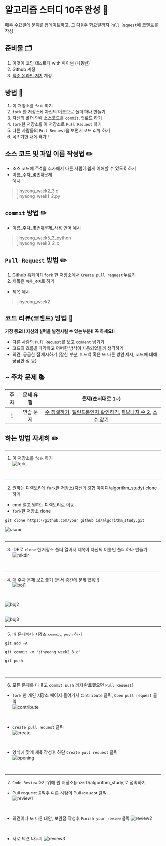 # 알고리즘 스터디 10주 완성 📃
매주 수요일에 문제를 업데이트하고, 그 다음주 화요일까지 `Pull Request`에 코멘트를 작성

## 준비물 🗂
1. 이것이 코딩 테스트다 with 파이썬 (나동빈)
2. Github 계정
3. [백준 온라인 저지](https://acmicpc.net) 계정

## 방법 📁
1. 이 저장소를 `fork` 하기
2. `fork` 한 저장소에 자신의 이름으로 폴더 하나 만들기
3. 자신의 폴더 안에 소스코드를 `commit`, 업로드 하기
4. `fork`한 저장소를 이 저장소로 `Pull Request` 하기
5. 다른 사람들의 `Pull Request`을 보면서 코드 리뷰 하기
6. 꼭!! 기한 내에 하기!!

## 소스 코드 및 파일 이름 작성법 ✏️
- 소스 코드에 주석을 추가해서 다른 사람이 쉽게 이해할 수 있도록 하기
- 이름_주차_몇번째문제   
예시
> jinyeong_week2_3.c   
> jinyeong_week1_2.py   

## `commit` 방법 ✏️
- 이름_주차_몇번째문제_사용 언어
예시
> jinyeong_week5_3_python   
> jinyeong_week3_2_c

## `Pull Request` 방법 ✏️
1. Github 홈페이지 `fork` 한 저장소에서 `Create pull request` 누르기
2. 제목은 `이름_주차`로 하기
-  제목 예시
> jinyeong_week2

## 코드 리뷰(코멘트) 방법 📝
**가장 중요!! 자신의 실력을 발전시킬 수 있는 부분!! 꼭 하세요!!**
- 다른 사람의 `Pull Request`를 보고 `comment` 남기기
- 코드의 흐름을 파악하고 어떠한 방식이 사용되었을까 생각하기
- 의견, 궁금한 점 제시하기 (잘한 부분, 피드백 혹은 또 다른 방안 제시, 코드에 대해 궁금한 점 등)

## ~ 주차 문제 📚
| 주차 | 문제 유형 | 문제(순서대로 1~) |
|:--:|:--:|:--:|
|1|연습 문제|[수 정렬하기](https://www.acmicpc.net/problem/2750), [팰린드롬인지 확인하기](https://www.acmicpc.net/problem/10988), [피보나치 수 2](https://www.acmicpc.net/problem/2748), [소수 찾기](https://www.acmicpc.net/problem/2581)|

## 하는 방법 자세히 ✏️
***
1. 이 저장소를 `fork` 하기   
![fork](img/1.png)
</br>   

***
2. 원하는 디렉토리에 `fork`한 저장소(자신의 깃헙 아이디/algorithm_study) clone 하기    
- cmd 열고 원하는 디렉토리로 이동   
- `fork`한 저장소 clone   
```
git clone https://github.com/your github id/algorithm_study.git
```
![clone](img/2.png)  
</br>   

***
3. IDE로 `clone` 한 저장소 폴더 열어서 제목이 자신의 이름인 폴더 하나 만들기     
![mkdir](img/3.png)
</br>   

***
4. 매 주차 문제 보고 풀기 (문서 중간에 문제 있음!!)   
![boj1](img/4.png)     
</br>   

![boj2](img/5.png)   
</br>   

![boj3](img/6.png) 
</br>   

***
5. 매 문제마다 저장소 `commit`, `push` 하기   
```
git add -A
```
```
git commit -m "jinyeong_week2_3_c"
```
```
git push
```
</br>   

***
6. 모든 문제를 다 풀고 `commit`, `push` 까지 완료했으면 `Pull Request`!   
- `fork` 한 개인 저장소 페이지 들어가서 `Contribute` 클릭, `Open pull request` 클릭   
![contribute](img/8.png)   
</br>   

- `Create pull request` 클릭    
![create](img/9.png)   
</br>   

- 양식에 맞게 제목 작성후 하단 `Create pull request` 클릭   
![opening](img/10.png)
</br>   

***
7. `Code Review` 하기 위해 원 저장소(jinzer0/algorithm_study)로 접속하기
- Pull request 클릭후 다른 사람의 Pull request 클릭   
![review1](img/11.png)   
</br>   

- 의견이나 또 다른 대안, 보완점 작성후 `Finish your review` 클릭
![review2](img/12.png)
</br>   

- 서로 의견 나누기
![review3](img/13.png)
</br>   

